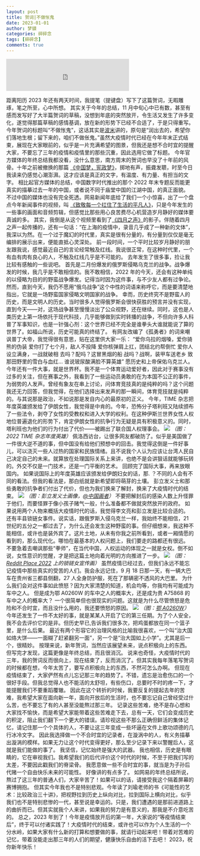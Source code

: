 ```yaml
---
layout: post
title: 贺词|不做怅鬼
date: 2023-01-01
author: 梦貘
categories: 碎碎念
tags: [碎碎念]
comments: true
---
```



<iframe frameborder="no" border="0" marginwidth="0" marginheight="0" width="330" height="86" src="https://drive.b-hu.org/Index/music/historyhasitseyesonyou.html"></iframe>

距离阳历 2023 年还有两天时间，我提笔（提键盘）写下了这篇贺词，无暇雕琢，笔之所至，心中所想。
其实关于今年的总结，11 月中旬心中已有数，甚至有感而发写好了大半篇贺词的草稿，没想到年底的突然放开，令生活又发生了许多变化，遂觉得那篇草稿的感情基调，放在新的形势下已经不合适了，于是只得重写。
今年贺词的标题叫“不做怅鬼”，这话其实是[波米](https://www.youtube.com/watch?v=6GnLEJUpI9U)讲的，原句是“润出去的，希望你们落地生根；留下来的，咱们不做伥鬼。”虽然大疫情时代已经在今年年末正式结束，展现在大家眼前的，似乎是一片充满希望的图景，但我还是想不合时宜的提醒大家，不要忘了三年的疫情和疫情里的那些沉重，因此选用它做了标题。
今年官方媒体的年终总结我都没看，没什么意思，南方周末的贺词也早没了十年前的风骨。十年之前被撤换的那篇 [《中国梦，宪政梦》](https://mo.b-hu.org/southweekend2013/)，掷地有声，振聋发聩，时至今日我读来仍感觉心潮澎湃。这才应该是真正的文字，有温度、有力量、有担当的文字。
相比起官方媒体的总结，中国数字时代推出的那个 2022 年末专题反而能更真实的描摹过去一年的中国，或者说不同于庙堂中国的江湖中国，的真正面貌。
不过中国的媒体也没有完全死透。网易新闻年底给了我们一个小惊喜，出了一个盘点今年新闻事件的视频，叫 [《致敬每一个扛住了生活的平凡人》](https://www.youtube.com/watch?v=JmsUAQMemfw)，只是今年发生的一些事的画面和音频剪辑，但感觉比那些用心良苦费尽心机营造岁月静好的媒体要真诚的多。
其实，我倒是从这个视频里看到了[《四月之声》]( http://drive.b-hu.org/Index/%E3%80%8A%E5%9B%9B%E6%9C%88%E4%B9%8B%E5%A3%B0%E3%80%8B/%E3%80%8A%E5%9B%9B%E6%9C%88%E4%B9%8B%E5%A3%B0%E3%80%8B.mp4?preview )的影子。伴随着四月之声一起传播的，还有一句话：“在上海的疫情中，录音几乎成了一种新的文体”，我深以为然。在一个过于魔幻的时代里，真实是很有分量的，有分量到仅仅是毫无编排的展示出来，便能直抵心灵深处。
前一段时间，一个平时比较岁月静好的朋友跟我说，感觉最近自己的言论经常触及红线。我说很正常，在这种时代里，一个有血有肉有良心的人，不触及红线几乎是不可能的。
去年发生了很多事，捡让我比较有感触的一些说吧。
首先是二月份爆发的俄罗斯侵略乌克兰的战争。战争爆发的时候，我几乎是不敢相信的。我不敢相信，2022 年的今天，还会有这种单纯的以侵略为目的的野蛮战争爆发。记得当时因为这件事，与不少友人都有过争论。然而，直到今天，我仍不愿用“俄乌战争”这个中性的词语来称呼它，而是要清楚地指出，它就是一场野蛮国家侵略文明国家的战争。
幸而，历史终究不是野蛮人的历史，而是文明人的历史。当时很多人觉得俄罗斯会很快获胜的预言并没有实现，直到今天——对，这场战争甚至慢慢淡出了公众视野，还在继续。同时，这也是人类历史上第一场依托于现代科技，几乎能够做到实时转播的战争，不但向许多人科普了军事知识，也是一针强心剂：这个世界已经不完全是谁拳头大谁就能说了算的世界了。如福山所说，历史可能真的终结了。
有网友改编了《孤勇者》的词来嘲讽普丁大帝，我觉得很有意思，贴在这里供大家一乐：
“爱你乌拉的烟嗓，爱你骑熊的伪装 爱你打了七个月，敌人不投降 爱你核弹肩上扛，团结北约帮倒忙 爱你人设立满身，一战就破相 去吗？配吗？这冒黑烟的船 战吗？战啊，装甲车送老乡 致那田野里的雪白与血红… 谁说玻尿酸满脸不算英雄”
愿历史和上帝保佑乌克兰人。
今年还有一件大事，就是世界杯。我不是一个体育运动爱好者，因此对于赛事没有过多的关注，但在赛事之外，我看到了一些运动员勇敢的在为本国不公正的事件，为弱势的人发声。曾经有象友在串上讨论，问体育竞技真的是纯粹的吗？这个问题我还无力回答，但我觉得，在他们选择出来发声的那一瞬间，体育竞技就是纯粹的。与其说那是政治，不如说那是发自内心的最原初的正义。
今年，TIME 杂志把年度英雄颁发给了伊朗女性，我觉得是中肯的。今年，恐怖分子塔利班又陆续颁布了一些法令，剥夺了女性的受教权和进入大学的权利。在这种伊斯兰世界女性人权地位普遍退化的形势下，肯定伊朗女性的抗争行为无疑是具有积极意义的。同时，塔利班也为他们的行为付出了代价——被踢出了联合国人权理事会。
![](https://ldbbs.ldmnq.com/bbs/topic/attachment/2022-12/7c5b1732-7372-488b-8c25-077a78d8d319.jpg) 
*（图：2022 TIME 杂志年度英雄）*
佩洛西访台，让很多网友都破防了。似乎是美国做了一件很大逆不道的事，但中国没有给他们预想中的回击。我觉得这倒是一件好事儿，可以浇灭一些人过热的国家和民族情绪。且不说我个人认为应该让台湾人民自己决定自己的未来。就算放在处理国际关系上来讲，也绝不是会讲狠话就能够玩转的。外交不仅是一门技术，还是一门平衡的艺术。
回顾完了国际大事，再来放眼国内。
如果说国际上的年度英雄应该颁发给伊朗妇女的话，那. ？不同的人会有不同的看法。但我的看法是，那白纸就是新希望即将萌芽的土壤。
彭立发义士和那些勇敢的抗争者们付出了代价，但也为我们换来了解封，换来了大疫情时代的结束。
![](https://ldbbs.ldmnq.com/bbs/topic/attachment/2022-12/4bf34eb1-2941-4680-ba74-c5dbe4af29ee.jpg)
*（图：彭立发义士画像，[@中国画者](https://twitter.com/xiaoliang999/status/1581251753739055104)）*
不要把解封后的感染人数上升怪罪于他们，而要怪罪于像小孩子赌气一般，什么准备都不做就突然放开的政府。
如果说用两个人物来概括大疫情时代的话，我觉得李文亮和彭立发是比较合适的。
还有丰县锁链女事件。说实话，跟俄罗斯入侵乌克兰一样，我始终不能相信，21 世纪的五分之一都过去了，为什么还会发生这种野蛮的事。但仔细想来，我这种不能相信，或许也是装外宾了。这片土地，从未有你我之前所看到，或者一厢情愿的看到的，那么现代化。哪怕在最基本的人权问题上，我们要走的路都还有很远。
不要急着去嘲讽那些“拳师”，在当代中国，人权运动的体现之一就是女权。倒不如说，女性意识的觉醒，才是把这篇土地向着光明的方向推进了一步。
![](https://ldbbs.ldmnq.com/bbs/topic/attachment/2022-12/4fa8d5e0-c79a-4ce0-9b56-f7b93df03c2b.png)
*（图：[Reddit Place 2022](https://www.reddit.com/r/place/?cx=956&cy=137&px=59&ts=1649112460185) 上的锁链女宣传画）*
虽然疫情已经过去，但我们永远不能忘记疫情中那些真实的受苦的人们。我会永远记住，9 月 18 日那一天，有一辆大巴车在贵州省三都县侧翻，27 人全身防护服，死在了那辆密不透风的大巴里。
为什么我们会对这件事如此愤怒？因为大家清楚的知道，机会均等，你我均有可能成为车中之人。
但是成为鄂 A0260W 的车中之人的概率大，还是成为贵 A75868 的车中之人的概率大？
一个很简单但也很现实的问题。这就是为什么尽管愤怒是危险和不合时宜，而且没什么用的，我还要愤怒的原因。
![](https://ldbbs.ldmnq.com/bbs/topic/attachment/2022-12/090d06c6-b335-4fbe-a0fa-3e12d4bf75ba.png)
*（图：[鄂 A0260W]( https://twitter.com/realEmperorPooh/status/1223605600224890880 )）*
今年还发生了一件不太好的事，就是某某人开启了它的第三任期。为了个人安全，我不会去评价它的是非。但历史早已,告诉我们很多次，把鸡蛋都放在同一个篮子里，是什么后果。
最近有两个形容它的治理风格的比喻我很喜欢，一个叫“治大国如烙大饼——一面糊了赶紧翻另一面”，另一个是“治大国如上小学”。尤其是后一个，很精妙。
按理来说，新年贺词，当然应该展望未来，说点积极向上的东西。但写完才发现，这篇更像是年终总结，而且很消沉。
说来也奇怪，大疫情时代的三年，我的贺词反而很向上，现在结束了，反而消沉了。但其实我每年落笔写贺词的时候都在想，今年太苦了，要写点积极向上的东西，不然可怎么办啊。
但现在疫情结束了，大家俨然有点儿忘记那三年的趋势了。不错，遗忘是治愈伤口的一个很好手段。但我总觉得人也不能活的太舒坦，有些伤口，总要时不时的疼一下，才能提醒我们不要重蹈覆辙。
因此在这个转折的时候，我要反复的提起去年的苦难，我希望大家在面向新一年，面向开放后的生活时，也不要忘记自己曾经受过什么苦，也不要忘了有的人甚至没能熬过那三年。
记录这些苦难，绝不是存心想和大家找不愉快，而是希望大家能带着这些苦难走下去，总有一天，它们会变成历史的积淀，阻止我们翻下一个更大的错误。请珍视这些不那么正确但鲜活的集体记忆，请记住那一个个具体的人，不要让这三年变成一些坏逼在文件上歌功颂德的几行冰冷文字。
因此我选择做一个不合时宜的记录者，在漩涡中的人，有义务描摹出漩涡的模样。如果无力让这个时代变得更好，那么至少记录下来以警醒后人，这就是我们能做的事了。
我坚信，记忆始终是强大的武器。
我也相信，历史是有眼睛的，它在审视我们。我希望我们的后代评价这个时代的时候，不至于把我们写的太差，不要因此戳我们的脊梁骨。
我愿意做一些不合时宜的事，就当是为子孙后代赌一个自由快乐未来的可能性。
好像讲的有点多了。
如网易的年终总结所说，熬过了这三年的普通人们，大家辛苦了！如果可以的话，请接受我这个隔着屏幕的赛博拥抱。
但其实今年我也不是特别悲观。今年读了刘瑜老师的书《可能性的艺术：比较政治三十讲》，把视野拉到历史上纵向对比，拉到国际上横向对比，似乎我们也不是特别悲惨的一代，甚至说是幸运的。只是，我们遭遇的是那前进道路上的曲折而已。但其实就我个人来讲，如果我的努力是有意义的，那我是不介意吃苦的。
总之，2023 年到了！今年是疫情放开后的第一年，大家说的“等疫情结束后”，终于可以付诸实践了！大疫情时代的结束，或许也可以作为个人生活的一个分水岭，如果大家有什么新的打算和想要做的事，就请行动起来吧！带着对苦难的记忆，带着没能走出那三年的人们的期望，健康快乐自由的活下去吧！
2023，祝你新年快乐！
